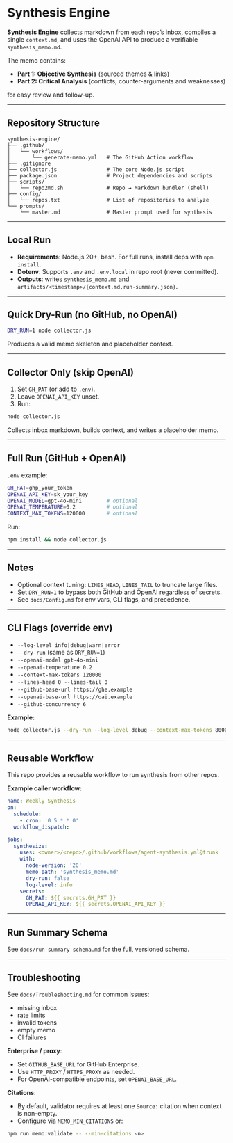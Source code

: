 # Synthesis Engine

**Synthesis Engine** collects markdown from each repo’s inbox, compiles a single `context.md`, and uses the OpenAI API to produce a verifiable `synthesis_memo.md`.  

The memo contains:  
- **Part 1: Objective Synthesis** (sourced themes & links)  
- **Part 2: Critical Analysis** (conflicts, counter-arguments and weaknesses)  

for easy review and follow-up.

---

## Repository Structure

```
synthesis-engine/
├── .github/
│   └── workflows/
│       └── generate-memo.yml   # The GitHub Action workflow
├── .gitignore
├── collector.js                # The core Node.js script
├── package.json                # Project dependencies and scripts
├── scripts/
│   └── repo2md.sh              # Repo → Markdown bundler (shell)
├── config/
│   └── repos.txt               # List of repositories to analyze
└── prompts/
    └── master.md               # Master prompt used for synthesis
```

---

## Local Run

- **Requirements**: Node.js 20+, bash. For full runs, install deps with `npm install`.
- **Dotenv**: Supports `.env` and `.env.local` in repo root (never committed).
- **Outputs**: writes `synthesis_memo.md` and `artifacts/<timestamp>/{context.md,run-summary.json}`.

---

## Quick Dry-Run (no GitHub, no OpenAI)

```bash
DRY_RUN=1 node collector.js
```

Produces a valid memo skeleton and placeholder context.

---

## Collector Only (skip OpenAI)

1. Set `GH_PAT` (or add to `.env`).
2. Leave `OPENAI_API_KEY` unset.  
3. Run:

```bash
node collector.js
```

Collects inbox markdown, builds context, and writes a placeholder memo.

---

## Full Run (GitHub + OpenAI)

`.env` example:

```bash
GH_PAT=ghp_your_token
OPENAI_API_KEY=sk_your_key
OPENAI_MODEL=gpt-4o-mini        # optional
OPENAI_TEMPERATURE=0.2          # optional
CONTEXT_MAX_TOKENS=120000       # optional
```

Run:

```bash
npm install && node collector.js
```

---

## Notes

- Optional context tuning: `LINES_HEAD`, `LINES_TAIL` to truncate large files.
- Set `DRY_RUN=1` to bypass both GitHub and OpenAI regardless of secrets.
- See `docs/Config.md` for env vars, CLI flags, and precedence.

---

## CLI Flags (override env)

- `--log-level info|debug|warn|error`
- `--dry-run` (same as `DRY_RUN=1`)
- `--openai-model gpt-4o-mini`
- `--openai-temperature 0.2`
- `--context-max-tokens 120000`
- `--lines-head 0 --lines-tail 0`
- `--github-base-url https://ghe.example`
- `--openai-base-url https://oai.example`
- `--github-concurrency 6`

**Example:**

```bash
node collector.js --dry-run --log-level debug --context-max-tokens 80000
```

---

## Reusable Workflow

This repo provides a reusable workflow to run synthesis from other repos.  

**Example caller workflow:**

```yaml
name: Weekly Synthesis
on:
  schedule:
    - cron: '0 5 * * 0'
  workflow_dispatch:

jobs:
  synthesize:
    uses: <owner>/<repo>/.github/workflows/agent-synthesis.yml@trunk
    with:
      node-version: '20'
      memo-path: 'synthesis_memo.md'
      dry-run: false
      log-level: info
    secrets:
      GH_PAT: ${{ secrets.GH_PAT }}
      OPENAI_API_KEY: ${{ secrets.OPENAI_API_KEY }}
```

---

## Run Summary Schema

See `docs/run-summary-schema.md` for the full, versioned schema.

---

## Troubleshooting

See `docs/Troubleshooting.md` for common issues:  
- missing inbox  
- rate limits  
- invalid tokens  
- empty memo  
- CI failures  

**Enterprise / proxy**:  
- Set `GITHUB_BASE_URL` for GitHub Enterprise.  
- Use `HTTP_PROXY` / `HTTPS_PROXY` as needed.  
- For OpenAI-compatible endpoints, set `OPENAI_BASE_URL`.

**Citations**:  
- By default, validator requires at least one `Source:` citation when context is non-empty.  
- Configure via `MEMO_MIN_CITATIONS` or:  

```bash
npm run memo:validate -- --min-citations <n>
```
